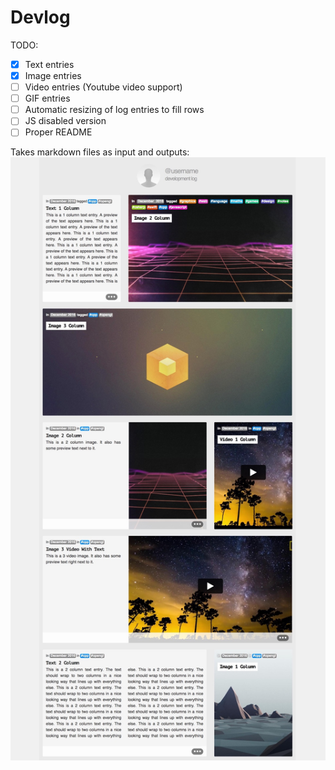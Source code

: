 # Devlog

TODO:

- [x] Text entries
- [x] Image entries
- [ ] Video entries (Youtube video support)
- [ ] GIF entries
- [ ] Automatic resizing of log entries to fill rows
- [ ] JS disabled version
- [ ] Proper README

Takes markdown files as input and outputs:
![](readme_images/low_quality_resized.jpg)